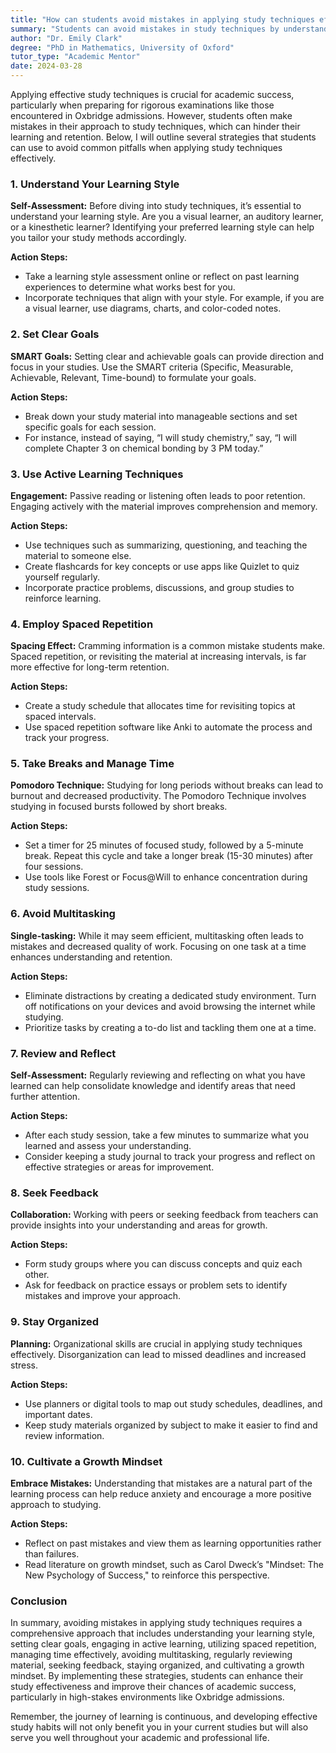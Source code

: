 ```yaml
---
title: "How can students avoid mistakes in applying study techniques effectively?"
summary: "Students can avoid mistakes in study techniques by understanding their learning style, using effective strategies, and enhancing retention for academic success."
author: "Dr. Emily Clark"
degree: "PhD in Mathematics, University of Oxford"
tutor_type: "Academic Mentor"
date: 2024-03-28
---
```


Applying effective study techniques is crucial for academic success, particularly when preparing for rigorous examinations like those encountered in Oxbridge admissions. However, students often make mistakes in their approach to study techniques, which can hinder their learning and retention. Below, I will outline several strategies that students can use to avoid common pitfalls when applying study techniques effectively.

### 1. Understand Your Learning Style

**Self-Assessment:** 
Before diving into study techniques, it’s essential to understand your learning style. Are you a visual learner, an auditory learner, or a kinesthetic learner? Identifying your preferred learning style can help you tailor your study methods accordingly.

**Action Steps:**
- Take a learning style assessment online or reflect on past learning experiences to determine what works best for you. 
- Incorporate techniques that align with your style. For example, if you are a visual learner, use diagrams, charts, and color-coded notes.

### 2. Set Clear Goals

**SMART Goals:** 
Setting clear and achievable goals can provide direction and focus in your studies. Use the SMART criteria (Specific, Measurable, Achievable, Relevant, Time-bound) to formulate your goals.

**Action Steps:**
- Break down your study material into manageable sections and set specific goals for each session.
- For instance, instead of saying, “I will study chemistry,” say, “I will complete Chapter 3 on chemical bonding by 3 PM today.”

### 3. Use Active Learning Techniques

**Engagement:** 
Passive reading or listening often leads to poor retention. Engaging actively with the material improves comprehension and memory.

**Action Steps:**
- Use techniques such as summarizing, questioning, and teaching the material to someone else.
- Create flashcards for key concepts or use apps like Quizlet to quiz yourself regularly.
- Incorporate practice problems, discussions, and group studies to reinforce learning.

### 4. Employ Spaced Repetition

**Spacing Effect:** 
Cramming information is a common mistake students make. Spaced repetition, or revisiting the material at increasing intervals, is far more effective for long-term retention.

**Action Steps:**
- Create a study schedule that allocates time for revisiting topics at spaced intervals.
- Use spaced repetition software like Anki to automate the process and track your progress.

### 5. Take Breaks and Manage Time

**Pomodoro Technique:** 
Studying for long periods without breaks can lead to burnout and decreased productivity. The Pomodoro Technique involves studying in focused bursts followed by short breaks.

**Action Steps:**
- Set a timer for 25 minutes of focused study, followed by a 5-minute break. Repeat this cycle and take a longer break (15-30 minutes) after four sessions.
- Use tools like Forest or Focus@Will to enhance concentration during study sessions.

### 6. Avoid Multitasking

**Single-tasking:** 
While it may seem efficient, multitasking often leads to mistakes and decreased quality of work. Focusing on one task at a time enhances understanding and retention.

**Action Steps:**
- Eliminate distractions by creating a dedicated study environment. Turn off notifications on your devices and avoid browsing the internet while studying.
- Prioritize tasks by creating a to-do list and tackling them one at a time.

### 7. Review and Reflect

**Self-Assessment:** 
Regularly reviewing and reflecting on what you have learned can help consolidate knowledge and identify areas that need further attention.

**Action Steps:**
- After each study session, take a few minutes to summarize what you learned and assess your understanding.
- Consider keeping a study journal to track your progress and reflect on effective strategies or areas for improvement.

### 8. Seek Feedback

**Collaboration:** 
Working with peers or seeking feedback from teachers can provide insights into your understanding and areas for growth.

**Action Steps:**
- Form study groups where you can discuss concepts and quiz each other.
- Ask for feedback on practice essays or problem sets to identify mistakes and improve your approach.

### 9. Stay Organized

**Planning:** 
Organizational skills are crucial in applying study techniques effectively. Disorganization can lead to missed deadlines and increased stress.

**Action Steps:**
- Use planners or digital tools to map out study schedules, deadlines, and important dates.
- Keep study materials organized by subject to make it easier to find and review information.

### 10. Cultivate a Growth Mindset

**Embrace Mistakes:** 
Understanding that mistakes are a natural part of the learning process can help reduce anxiety and encourage a more positive approach to studying.

**Action Steps:**
- Reflect on past mistakes and view them as learning opportunities rather than failures.
- Read literature on growth mindset, such as Carol Dweck’s "Mindset: The New Psychology of Success," to reinforce this perspective.

### Conclusion

In summary, avoiding mistakes in applying study techniques requires a comprehensive approach that includes understanding your learning style, setting clear goals, engaging in active learning, utilizing spaced repetition, managing time effectively, avoiding multitasking, regularly reviewing material, seeking feedback, staying organized, and cultivating a growth mindset. By implementing these strategies, students can enhance their study effectiveness and improve their chances of academic success, particularly in high-stakes environments like Oxbridge admissions. 

Remember, the journey of learning is continuous, and developing effective study habits will not only benefit you in your current studies but will also serve you well throughout your academic and professional life.
    